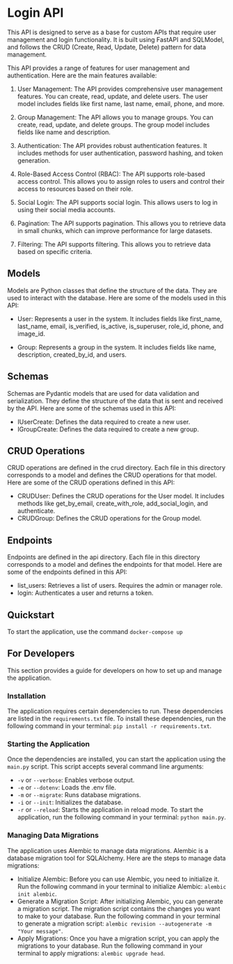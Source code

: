 # Login API

This API is designed to serve as a base for custom APIs that require user management and login functionality. It is built using FastAPI and SQLModel, and follows the CRUD (Create, Read, Update, Delete) pattern for data management.

This API provides a range of features for user management and authentication. Here are the main features available:

1. User Management: The API provides comprehensive user management features. You can create, read, update, and delete users. The user model includes fields like first name, last name, email, phone, and more.

2. Group Management: The API allows you to manage groups. You can create, read, update, and delete groups. The group model includes fields like name and description.

3. Authentication: The API provides robust authentication features. It includes methods for user authentication, password hashing, and token generation.

4. Role-Based Access Control (RBAC): The API supports role-based access control. This allows you to assign roles to users and control their access to resources based on their role.

5. Social Login: The API supports social login. This allows users to log in using their social media accounts.

6. Pagination: The API supports pagination. This allows you to retrieve data in small chunks, which can improve performance for large datasets.

7. Filtering: The API supports filtering. This allows you to retrieve data based on specific criteria.


## Models

Models are Python classes that define the structure of the data. They are used to interact with the database. Here are some of the models used in this API:

- User: Represents a user in the system. It includes fields like first_name, last_name, email, is_verified, is_active, is_superuser, role_id, phone, and image_id.

- Group: Represents a group in the system. It includes fields like name, description, created_by_id, and users.

## Schemas

Schemas are Pydantic models that are used for data validation and serialization. They define the structure of the data that is sent and received by the API. Here are some of the schemas used in this API:

- IUserCreate: Defines the data required to create a new user.
- IGroupCreate: Defines the data required to create a new group.

## CRUD Operations

CRUD operations are defined in the crud directory. Each file in this directory corresponds to a model and defines the CRUD operations for that model. Here are some of the CRUD operations defined in this API:

- CRUDUser: Defines the CRUD operations for the User model. It includes methods like get_by_email, create_with_role, add_social_login, and authenticate.
- CRUDGroup: Defines the CRUD operations for the Group model.

## Endpoints

Endpoints are defined in the api directory. Each file in this directory corresponds to a model and defines the endpoints for that model. Here are some of the endpoints defined in this API:

- list_users: Retrieves a list of users. Requires the admin or manager role.
- login: Authenticates a user and returns a token.

## Quickstart

To start the application, use the command `docker-compose up`

## For Developers

This section provides a guide for developers on how to set up and manage the application.

### Installation

The application requires certain dependencies to run. These dependencies are listed in the `requirements.txt` file. To install these dependencies, run the following command in your terminal: `pip install -r requirements.txt`.

### Starting the Application

Once the dependencies are installed, you can start the application using the `main.py` script. This script accepts several command line arguments:
   - `-v` or `--verbose`: Enables verbose output.
   - `-e` or `--dotenv`: Loads the .env file.
   - `-m` or `--migrate`: Runs database migrations.
   - `-i` or `--init`: Initializes the database.
   - `-r` or `--reload`: Starts the application in reload mode.
   To start the application, run the following command in your terminal: `python main.py`.

### Managing Data Migrations

The application uses Alembic to manage data migrations. Alembic is a database migration tool for SQLAlchemy. Here are the steps to manage data migrations:
   - Initialize Alembic: Before you can use Alembic, you need to initialize it. Run the following command in your terminal to initialize Alembic: `alembic init alembic`.
   - Generate a Migration Script: After initializing Alembic, you can generate a migration script. The migration script contains the changes you want to make to your database. Run the following command in your terminal to generate a migration script: `alembic revision --autogenerate -m "Your message"`.
   - Apply Migrations: Once you have a migration script, you can apply the migrations to your database. Run the following command in your terminal to apply migrations: `alembic upgrade head`.

